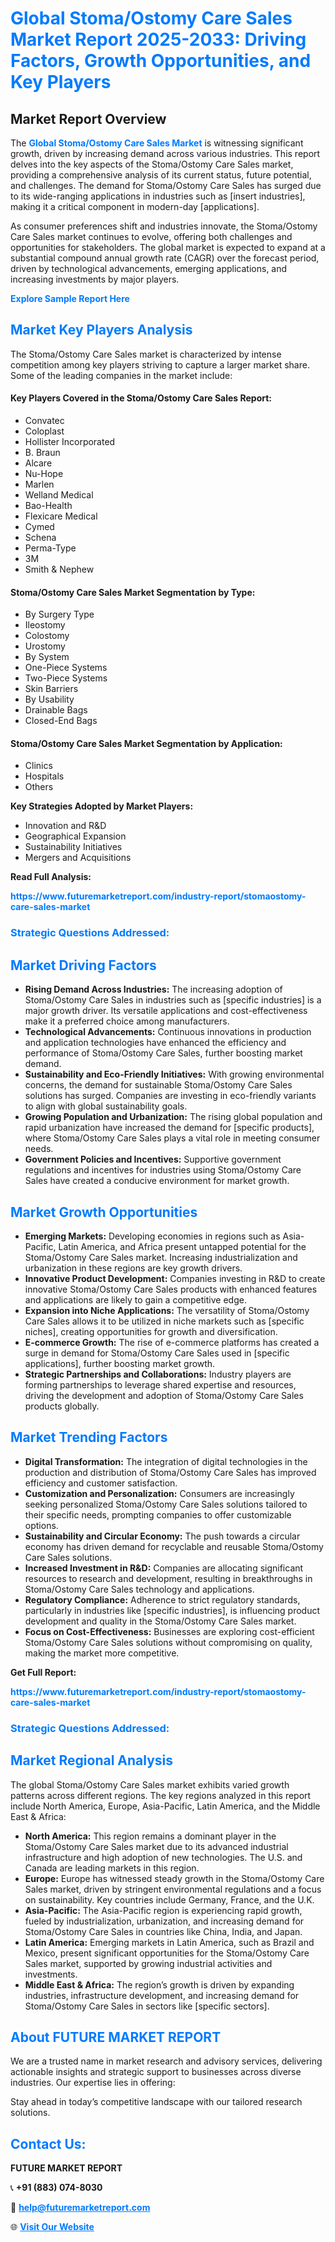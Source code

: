 <h1 style="color: #007BFF;">Global Stoma/Ostomy Care Sales Market Report 2025-2033: Driving Factors, Growth Opportunities, and Key Players</h1>

<section id="overview">
<h2>Market Report Overview</h2>
<p>The <a href="https://www.futuremarketreport.com/industry-report/stomaostomy-care-sales-market" style="color: #007BFF; text-decoration: none;"><strong>Global Stoma/Ostomy Care Sales Market</strong></a> is witnessing significant growth, driven by increasing demand across various industries. This report delves into the key aspects of the Stoma/Ostomy Care Sales market, providing a comprehensive analysis of its current status, future potential, and challenges. The demand for Stoma/Ostomy Care Sales has surged due to its wide-ranging applications in industries such as [insert industries], making it a critical component in modern-day [applications].</p>
<p>As consumer preferences shift and industries innovate, the Stoma/Ostomy Care Sales market continues to evolve, offering both challenges and opportunities for stakeholders. The global market is expected to expand at a substantial compound annual growth rate (CAGR) over the forecast period, driven by technological advancements, emerging applications, and increasing investments by major players.</p>
</section>

<section id="overview">
<p><a href="https://www.futuremarketreport.com/request-sample/reportId=105100" style="color: #007BFF; text-decoration: none;"><strong>Explore Sample Report Here</strong></a></p>
</section>

<section id="key-players">
<h2 style="color: #007BFF;">Market Key Players Analysis</h2>
<p>The Stoma/Ostomy Care Sales market is characterized by intense competition among key players striving to capture a larger market share. Some of the leading companies in the market include:</p>
<h4>Key Players Covered in the Stoma/Ostomy Care Sales Report:</h4>
<ul><li>Convatec</li><li>Coloplast</li><li>Hollister Incorporated</li><li>B. Braun</li><li>Alcare</li><li>Nu-Hope</li><li>Marlen</li><li>Welland Medical</li><li>Bao-Health</li><li>Flexicare Medical</li><li>Cymed</li><li>Schena</li><li>Perma-Type</li><li>3M</li><li>Smith &amp; Nephew</li></ul>
<h4>Stoma/Ostomy Care Sales Market Segmentation by Type:</h4>
<ul><li>By Surgery Type</li><li>Ileostomy</li><li>Colostomy</li><li>Urostomy</li><li>By System</li><li>One-Piece Systems</li><li>Two-Piece Systems</li><li>Skin Barriers</li><li>By Usability</li><li>Drainable Bags</li><li>Closed-End Bags</li></ul>

<h4>Stoma/Ostomy Care Sales Market Segmentation by Application:</h4>
<ul><li>Clinics</li><li>Hospitals</li><li>Others</li></ul>
<p><strong>Key Strategies Adopted by Market Players:</strong></p>
<ul>
<li>Innovation and R&D</li>
<li>Geographical Expansion</li>
<li>Sustainability Initiatives</li>
<li>Mergers and Acquisitions</li>
</ul>
</section>

<section>
<p><strong>Read Full Analysis: </strong></p><a href="https://www.futuremarketreport.com/industry-report/stomaostomy-care-sales-market" style="color: #007BFF; text-decoration: none;"><strong>https://www.futuremarketreport.com/industry-report/stomaostomy-care-sales-market</strong></a>
<h3 style="color: #007BFF;">Strategic Questions Addressed:</h3>
</section>

<section id="driving-factors">
<h2 style="color: #007BFF;">Market Driving Factors</h2>
<ul>
<li><strong>Rising Demand Across Industries:</strong> The increasing adoption of Stoma/Ostomy Care Sales in industries such as [specific industries] is a major growth driver. Its versatile applications and cost-effectiveness make it a preferred choice among manufacturers.</li>
<li><strong>Technological Advancements:</strong> Continuous innovations in production and application technologies have enhanced the efficiency and performance of Stoma/Ostomy Care Sales, further boosting market demand.</li>
<li><strong>Sustainability and Eco-Friendly Initiatives:</strong> With growing environmental concerns, the demand for sustainable Stoma/Ostomy Care Sales solutions has surged. Companies are investing in eco-friendly variants to align with global sustainability goals.</li>
<li><strong>Growing Population and Urbanization:</strong> The rising global population and rapid urbanization have increased the demand for [specific products], where Stoma/Ostomy Care Sales plays a vital role in meeting consumer needs.</li>
<li><strong>Government Policies and Incentives:</strong> Supportive government regulations and incentives for industries using Stoma/Ostomy Care Sales have created a conducive environment for market growth.</li>
</ul>
</section>

<section id="growth-opportunities">
<h2 style="color: #007BFF;">Market Growth Opportunities</h2>
<ul>
<li><strong>Emerging Markets:</strong> Developing economies in regions such as Asia-Pacific, Latin America, and Africa present untapped potential for the Stoma/Ostomy Care Sales market. Increasing industrialization and urbanization in these regions are key growth drivers.</li>
<li><strong>Innovative Product Development:</strong> Companies investing in R&D to create innovative Stoma/Ostomy Care Sales products with enhanced features and applications are likely to gain a competitive edge.</li>
<li><strong>Expansion into Niche Applications:</strong> The versatility of Stoma/Ostomy Care Sales allows it to be utilized in niche markets such as [specific niches], creating opportunities for growth and diversification.</li>
<li><strong>E-commerce Growth:</strong> The rise of e-commerce platforms has created a surge in demand for Stoma/Ostomy Care Sales used in [specific applications], further boosting market growth.</li>
<li><strong>Strategic Partnerships and Collaborations:</strong> Industry players are forming partnerships to leverage shared expertise and resources, driving the development and adoption of Stoma/Ostomy Care Sales products globally.</li>
</ul>
</section>

<section id="trending-factors">
<h2 style="color: #007BFF;">Market Trending Factors</h2>
<ul>
<li><strong>Digital Transformation:</strong> The integration of digital technologies in the production and distribution of Stoma/Ostomy Care Sales has improved efficiency and customer satisfaction.</li>
<li><strong>Customization and Personalization:</strong> Consumers are increasingly seeking personalized Stoma/Ostomy Care Sales solutions tailored to their specific needs, prompting companies to offer customizable options.</li>
<li><strong>Sustainability and Circular Economy:</strong> The push towards a circular economy has driven demand for recyclable and reusable Stoma/Ostomy Care Sales solutions.</li>
<li><strong>Increased Investment in R&D:</strong> Companies are allocating significant resources to research and development, resulting in breakthroughs in Stoma/Ostomy Care Sales technology and applications.</li>
<li><strong>Regulatory Compliance:</strong> Adherence to strict regulatory standards, particularly in industries like [specific industries], is influencing product development and quality in the Stoma/Ostomy Care Sales market.</li>
<li><strong>Focus on Cost-Effectiveness:</strong> Businesses are exploring cost-efficient Stoma/Ostomy Care Sales solutions without compromising on quality, making the market more competitive.</li>
</ul>
</section>

<section>
<p><strong>Get Full Report: </strong></p><a href="https://www.futuremarketreport.com/industry-report/stomaostomy-care-sales-market" style="color: #007BFF; text-decoration: none;"><strong>https://www.futuremarketreport.com/industry-report/stomaostomy-care-sales-market</strong></a>
<h3 style="color: #007BFF;">Strategic Questions Addressed:</h3>
</section>


<section id="regional-analysis">
<h2 style="color: #007BFF;">Market Regional Analysis</h2>
<p>The global Stoma/Ostomy Care Sales market exhibits varied growth patterns across different regions. The key regions analyzed in this report include North America, Europe, Asia-Pacific, Latin America, and the Middle East & Africa:</p>
<ul>
<li><strong>North America:</strong> This region remains a dominant player in the Stoma/Ostomy Care Sales market due to its advanced industrial infrastructure and high adoption of new technologies. The U.S. and Canada are leading markets in this region.</li>
<li><strong>Europe:</strong> Europe has witnessed steady growth in the Stoma/Ostomy Care Sales market, driven by stringent environmental regulations and a focus on sustainability. Key countries include Germany, France, and the U.K.</li>
<li><strong>Asia-Pacific:</strong> The Asia-Pacific region is experiencing rapid growth, fueled by industrialization, urbanization, and increasing demand for Stoma/Ostomy Care Sales in countries like China, India, and Japan.</li>
<li><strong>Latin America:</strong> Emerging markets in Latin America, such as Brazil and Mexico, present significant opportunities for the Stoma/Ostomy Care Sales market, supported by growing industrial activities and investments.</li>
<li><strong>Middle East & Africa:</strong> The region’s growth is driven by expanding industries, infrastructure development, and increasing demand for Stoma/Ostomy Care Sales in sectors like [specific sectors].</li>
</ul>
</section>

<footer>
<h2 style="color: #007BFF;">About FUTURE MARKET REPORT</h2>
<p>We are a trusted name in market research and advisory services, delivering actionable insights and strategic support to businesses across diverse industries. Our expertise lies in offering:</p>

<p>Stay ahead in today’s competitive landscape with our tailored research solutions.</p>

<h2 style="color: #007BFF;">Contact Us:</h2>
<p><strong>FUTURE MARKET REPORT</strong></p>
<p>📞 <strong>+91 (883) 074-8030</strong></p>
<p>📧 <strong><a href="mailto:help@futuremarketreport.com" style="color: #007BFF;">help@futuremarketreport.com</a></strong></p>
<p>🌐 <strong><a href="https://www.futuremarketreport.com/" style="color: #007BFF;">Visit Our Website</a></strong></p>
</footer>